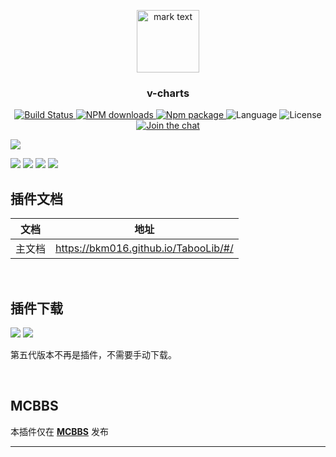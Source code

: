 
<p align="center">
<img src="./examples/favicon.ico" alt="mark text" width="100" height="100">
</p>

<h3 align="center">v-charts</h3>

<p align="center">
  <a href="https://travis-ci.org/ElemeFE/v-charts">
    <img src="https://travis-ci.org/ElemeFE/v-charts.svg?branch=master" alt="Build Status">
  </a>
  <a href="https://npmjs.org/package/v-charts">
    <img src="http://img.shields.io/npm/dm/v-charts.svg" alt="NPM downloads">
  </a>
  <a href="https://www.npmjs.org/package/v-charts">
    <img src="https://img.shields.io/npm/v/v-charts.svg" alt="Npm package">
  </a>
  <a>
    <img src="https://img.shields.io/badge/language-javascript-yellow.svg" alt="Language">
  </a>
  <a>
    <img src="https://img.shields.io/badge/license-MIT-000000.svg" alt="License">
  </a>
  <a href="https://gitter.im/ElemeFE/v-charts?utm_source=badge&utm_medium=badge&utm_campaign=pr-badge&utm_content=badge">
    <img src="https://badges.gitter.im/ElemeFE/v-charts.svg" alt="Join the chat">
  </a>
</p>

![](https://i.loli.net/2019/07/06/5d1f802426f2a12175.png)

![](https://img.shields.io/github/license/bkm016/taboolib.svg)
![](https://img.shields.io/github/release/Bkm016/TabooLib.svg)
![](https://img.shields.io/github/languages/code-size/bkm016/taboolib.svg)
![](https://img.shields.io/github/downloads/Bkm016/TabooLib/total.svg)

插件文档
---
| 文档 | 地址 |
| --- | --- |
| 主文档 | https://bkm016.github.io/TabooLib/#/ |

<br>

插件下载
---
[![](https://img.shields.io/github/downloads/Bkm016/TabooLib/total.svg)](https://github.com/Bkm016/TabooLib/releases)
[![](https://jitpack.io/v/Bkm016/TabooLib.svg)](https://jitpack.io/#Bkm016/TabooLib)

第五代版本不再是插件，不需要手动下载。

<br>

MCBBS
---
本插件仅在 [**MCBBS**](http://www.mcbbs.net/thread-773065-1-1.html) 发布
<hr>
